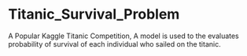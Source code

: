 # Titanic_Survival_Problem
A Popular Kaggle Titanic Competition, A model is used to the evaluates probability of survival of each individual who sailed on the titanic.
